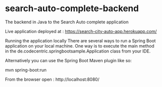# search-auto-complete-backend
The backend in Java to the Search Auto complete application

Live application deployed at : https://search-city-auto-app.herokuapp.com/

Running the application locally
There are several ways to run a Spring Boot application on your local machine. One way is to execute the main method in the de.codecentric.springbootsample.Application class from your IDE.

Alternatively you can use the Spring Boot Maven plugin like so:

mvn spring-boot:run

From the browser open : http://localhost:8080/

